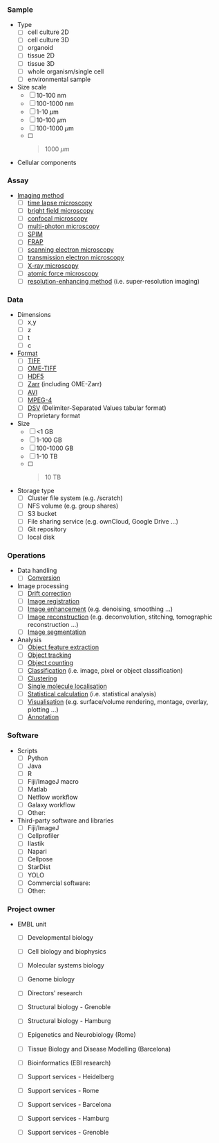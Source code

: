 ### Sample
  * Type
	- [ ] cell culture 2D
	- [ ] cell culture 3D
	- [ ] organoid
	- [ ] tissue 2D
	- [ ] tissue 3D
	- [ ] whole organism/single cell
	- [ ] environmental sample
  * Size scale
    - [ ] 10-100 nm
	- [ ] 100-1000 nm
    - [ ] 1-10 $\mu$m
	- [ ] 10-100 $\mu$m
    - [ ] 100-1000 $\mu$m
	- [ ] >1000 $\mu$m
  * Cellular components

### Assay
  * [Imaging method](http://purl.obolibrary.org/obo/FBbi_00000222)
	- [ ] [time lapse microscopy](http://purl.obolibrary.org/obo/FBbi_00000249)
	- [ ] [bright field microscopy](http://purl.obolibrary.org/obo/FBbi_00000243)
	- [ ] [confocal microscopy](http://purl.obolibrary.org/obo/FBbi_00000251)
	- [ ] [multi-photon microscopy](http://purl.obolibrary.org/obo/FBbi_00000255)
    - [ ] [SPIM](http://purl.obolibrary.org/obo/FBbi_00000369)
	- [ ] [FRAP](http://purl.obolibrary.org/obo/FBbi_00000366)
	- [ ] [scanning electron microscopy](http://purl.obolibrary.org/obo/FBbi_00000257)
	- [ ] [transmission electron microscopy](http://purl.obolibrary.org/obo/FBbi_00000258)
	- [ ] [X-ray microscopy](http://purl.obolibrary.org/obo/FBbi_00000260)
	- [ ] [atomic force microscopy](http://purl.obolibrary.org/obo/FBbi_00000259)
	- [ ] [resolution-enhancing method](http://purl.obolibrary.org/obo/FBbi_00000321) (i.e. super-resolution imaging)

### Data
  * Dimensions
    - [ ] x,y
	- [ ] z
	- [ ] t
	- [ ] c
  * [Format](https://purl.bioontology.org/ontology/EDAM?conceptid=http%3A%2F%2Fedamontology.org%2Fformat_1915)
    - [ ] [TIFF](https://purl.bioontology.org/ontology/EDAM?conceptid=http%3A%2F%2Fedamontology.org%2Fformat_3591)
	- [ ] [OME-TIFF](https://purl.bioontology.org/ontology/EDAM?conceptid=http%3A%2F%2Fedamontology.org%2Fformat_3590)
	- [ ] [HDF5](https://purl.bioontology.org/ontology/EDAM?conceptid=http%3A%2F%2Fedamontology.org%2Fformat_3590)
	- [ ] [Zarr](https://purl.bioontology.org/ontology/EDAM?conceptid=http%3A%2F%2Fedamontology.org%2Fformat_3915) (including OME-Zarr)
	- [ ] [AVI](https://purl.bioontology.org/ontology/EDAM?conceptid=http%3A%2F%2Fedamontology.org%2Fformat_3990)
	- [ ] [MPEG-4](https://purl.bioontology.org/ontology/EDAM?conceptid=http%3A%2F%2Fedamontology.org%2Fformat_3997)
	- [ ] [DSV](https://purl.bioontology.org/ontology/EDAM?conceptid=http%3A%2F%2Fedamontology.org%2Fformat_3751) (Delimiter-Separated Values tabular format)
	- [ ] Proprietary format
  * Size
    - [ ] <1 GB
	- [ ] 1-100 GB
	- [ ] 100-1000 GB
	- [ ] 1-10 TB
	- [ ] >10 TB
  * Storage type
    - [ ] Cluster file system (e.g. /scratch)
    - [ ] NFS volume (e.g. group shares)
	- [ ] S3 bucket
	- [ ] File sharing service (e.g. ownCloud, Google Drive ...)
	- [ ] Git repository
	- [ ] local disk

### Operations
  * Data handling
    - [ ] [Conversion](https://purl.bioontology.org/ontology/EDAM-BIOIMAGING?conceptid=http%3A%2F%2Fedamontology.org%2Foperation_3434)
  * Image processing
    - [ ] [Drift correction](https://purl.bioontology.org/ontology/EDAM-BIOIMAGING?conceptid=http%3A%2F%2Fedamontology.org%2Foperation__RBh3vNecu5XlIPh3kbMM4Cq)
	- [ ] [Image registration](https://purl.bioontology.org/ontology/EDAM-BIOIMAGING?conceptid=http%3A%2F%2Fedamontology.org%2Foperation_Image_registration)
	- [ ] [Image enhancement](https://purl.bioontology.org/ontology/EDAM-BIOIMAGING?conceptid=http%3A%2F%2Fedamontology.org%2Foperation_Image_enhancement) (e.g. denoising, smoothing ...)
	- [ ] [Image reconstruction](https://purl.bioontology.org/ontology/EDAM-BIOIMAGING?conceptid=http%3A%2F%2Fedamontology.org%2Foperation_Image_reconstruction) (e.g. deconvolution, stitching, tomographic reconstruction ...)
	- [ ] [Image segmentation](https://purl.bioontology.org/ontology/EDAM-BIOIMAGING?conceptid=http%3A%2F%2Fedamontology.org%2Foperation_Image_segmentation)
  * Analysis
    - [ ] [Object feature extraction](https://purl.bioontology.org/ontology/EDAM-BIOIMAGING?conceptid=http%3A%2F%2Fedamontology.org%2Foperation_Feature_extraction)
	- [ ] [Object tracking](https://purl.bioontology.org/ontology/EDAM-BIOIMAGING?conceptid=http%3A%2F%2Fedamontology.org%2Foperation_Image_tracking)
	- [ ] [Object counting](https://purl.bioontology.org/ontology/EDAM-BIOIMAGING?conceptid=http%3A%2F%2Fedamontology.org%2Foperation_Cell_counting)
	- [ ] [Classification](https://purl.bioontology.org/ontology/EDAM-BIOIMAGING?conceptid=http%3A%2F%2Fedamontology.org%2Foperation_2990) (i.e. image, pixel or object classification)
	- [ ] [Clustering](https://purl.bioontology.org/ontology/EDAM-BIOIMAGING?conceptid=http%3A%2F%2Fedamontology.org%2Foperation___Clustering)
	- [ ] [Single molecule localisation](https://purl.bioontology.org/ontology/EDAM-BIOIMAGING?conceptid=http%3A%2F%2Fedamontology.org%2Foperation__R8EfungVXA0oQM2Ac7YY5eu)
	- [ ] [Statistical calculation](http://edamontology.org/operation_2238) (i.e. statistical analysis)
	- [ ] [Visualisation](https://purl.bioontology.org/ontology/EDAM-BIOIMAGING?conceptid=http%3A%2F%2Fedamontology.org%2Foperation_0337) (e.g. surface/volume rendering, montage, overlay, plotting ...)
	- [ ] [Annotation](https://purl.bioontology.org/ontology/EDAM-BIOIMAGING?conceptid=http%3A%2F%2Fedamontology.org%2Foperation_022)
### Software
  * Scripts
	- [ ] Python
	- [ ] Java
	- [ ] R
	- [ ] Fiji/ImageJ macro
	- [ ] Matlab
	- [ ] Netflow workflow
	- [ ] Galaxy workflow
	- [ ] Other:
  * Third-party software and libraries
  	- [ ] Fiji/ImageJ
    - [ ] Cellprofiler
	- [ ] Ilastik
	- [ ] Napari
	- [ ] Cellpose
	- [ ] StarDist
	- [ ] YOLO
	- [ ] Commercial software:
	- [ ] Other: 

### Project owner
  * EMBL unit
    - [ ] Developmental biology
	- [ ] Cell biology and biophysics
	- [ ] Molecular systems biology
	- [ ] Genome biology
	- [ ] Directors' research
	- [ ] Structural biology - Grenoble
	- [ ] Structural biology - Hamburg
	- [ ] Epigenetics and Neurobiology (Rome)
	- [ ] Tissue Biology and Disease Modelling (Barcelona)
	- [ ] Bioinformatics (EBI research)
    - [ ] Support services - Heidelberg 
	- [ ] Support services - Rome
	- [ ] Support services - Barcelona
	- [ ] Support services - Hamburg
	- [ ] Support services - Grenoble
	
	
